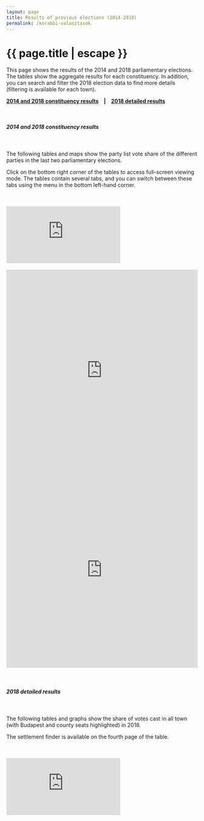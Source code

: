 ```yaml
---
layout: page
title: Results of previous elections (2014-2018)
permalink: /korabbi-valasztasok
---
```


<h1 class="page-title">{{ page.title | escape }}</h1>

<div class="section">
   <div class="row">
          <div class="col s12">

<p>This page shows the results of the 2014 and 2018 parliamentary elections. The tables show the aggregate results for each constituency. In addition, you can search and filter the 2018 election data to find more details (filtering is available for each town).</p>

<p><strong><a href="#OEVK">2014 and 2018 constituency results</a>&emsp;&#124;</strong>&emsp;<strong><a href="#2018">2018 detailed results</a></strong></p>

<br/>
		  
		  
<h5 id="OEVK">2014 and 2018 constituency results</h5>

<br/>

<p>The following tables and maps show the party list vote share of the different parties in the last two parliamentary elections.</p>
<p>Click on the bottom right corner of the tables to access full-screen viewing mode. The tables contain several tabs, and you can switch between these tabs using the menu in the bottom left-hand corner.</p>
<br/>
<br/>

<iframe src="https://datastudio.google.com/embed/reporting/4b2df670-d63b-4111-a223-37c641a1c753/page/p_m6esa60woc" frameborder="0" style="border:0" allowfullscreen style="width: 100%; height:80vh; object-fit: contain"></iframe>
<br/>
<br/>

<div class="col s6">
<iframe title="Party list vote share and differences in 2014" aria-label="Map" id="datawrapper-chart-U4HbO" src="https://datawrapper.dwcdn.net/U4HbO/1/" scrolling="no" frameborder="0" style="width: 0; min-width: 100% !important; border: none;" height="530"></iframe><script type="text/javascript">!function(){"use strict";window.addEventListener("message",(function(e){if(void 0!==e.data["datawrapper-height"]){var t=document.querySelectorAll("iframe");for(var a in e.data["datawrapper-height"])for(var r=0;r<t.length;r++){if(t[r].contentWindow===e.source)t[r].style.height=e.data["datawrapper-height"][a]+"px"}}}))}();</script>
</div>
<div class="col s6">
<iframe title="Party list vote share and differences in 2018" aria-label="Map" id="datawrapper-chart-ehW9f" src="https://datawrapper.dwcdn.net/ehW9f/1/" scrolling="no" frameborder="0" style="width: 0; min-width: 100% !important; border: none;" height="519"></iframe><script type="text/javascript">!function(){"use strict";window.addEventListener("message",(function(e){if(void 0!==e.data["datawrapper-height"]){var t=document.querySelectorAll("iframe");for(var a in e.data["datawrapper-height"])for(var r=0;r<t.length;r++){if(t[r].contentWindow===e.source)t[r].style.height=e.data["datawrapper-height"][a]+"px"}}}))}();</script>
</div>
<br/>
<br/>
<div class="col s12">
<h5 id="2018">2018 detailed results</h5>

<br/>

<p>The following tables and graphs show the share of votes cast in all town (with Budapest and county seats highlighted) in 2018.</p>
<p>The settlement finder is available on the fourth page of the table.</p>
<br/>
<br/>
<iframe src="https://datastudio.google.com/embed/reporting/1IkYaL_au-1TtnmQtrni1ljT1_LdkZgLy/page/tLPS" frameborder="0" style="border:0" allowfullscreen style="width: 100%; height:80vh; object-fit: contain"></iframe>



